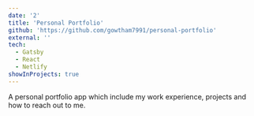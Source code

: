 ```yaml
---
date: '2'
title: 'Personal Portfolio'
github: 'https://github.com/gowtham7991/personal-portfolio'
external: ''
tech:
  - Gatsby
  - React
  - Netlify
showInProjects: true
---
```


A personal portfolio app which include my work experience, projects and how to reach out to me.
